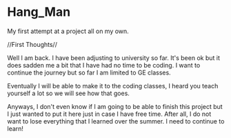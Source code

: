 # Hang_Man
My first attempt at a project all on my own. 

//First Thoughts//

Well I am back. I have been adjusting to university so far. It's been ok but it does sadden me a bit that I have had no time to be coding. I want to continue the journey but so far I am limited to GE classes. 

Eventually I will be able to make it to the coding classes, I heard you teach yourself a lot so we will see how that goes. 

Anyways, I don't even know if I am going to be able to finish this project but I just wanted to put it here just in case I have free time. After all, I do not want to lose everything that I learned over the summer. I need to continue to learn!

